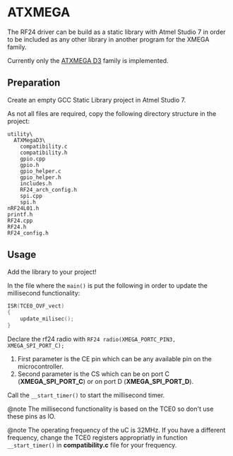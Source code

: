 # ATXMEGA

The RF24 driver can be build as a static library with Atmel Studio 7 in order to be included as any other library in another program for the XMEGA family.

Currently only the [ATXMEGA D3](https://www.microchip.com/wwwproducts/en/ATxmega64d3) family is implemented.

## Preparation

Create an empty GCC Static Library project in Atmel Studio 7.

As not all files are required, copy the following directory structure in the project:

```text
utility\
  ATXMegaD3\
    compatibility.c
    compatibility.h
    gpio.cpp
    gpio.h
    gpio_helper.c
    gpio_helper.h
    includes.h
    RF24_arch_config.h
    spi.cpp
    spi.h
nRF24L01.h
printf.h
RF24.cpp
RF24.h
RF24_config.h
```

## Usage

Add the library to your project!

In the file where the `main()` is put the following in order to update the millisecond functionality:

```cpp
ISR(TCE0_OVF_vect)
{
    update_milisec();
}
```

Declare the rf24 radio with `RF24 radio(XMEGA_PORTC_PIN3, XMEGA_SPI_PORT_C);`

1. First parameter is the CE pin which can be any available pin on the microcontroller.
2. Second parameter is the CS which can be on port C (**XMEGA_SPI_PORT_C**) or on port D (**XMEGA_SPI_PORT_D**).

Call the `__start_timer()` to start the millisecond timer.

@note The millisecond functionality is based on the TCE0 so don't use these pins as IO.

@note The operating frequency of the uC is 32MHz. If you have a different frequency, change the TCE0 registers appropriatly in function `__start_timer()` in **compatibility.c** file for your frequency.
